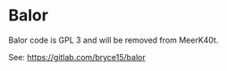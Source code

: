 # Balor

Balor code is GPL 3 and will be removed from MeerK40t.

See:
https://gitlab.com/bryce15/balor